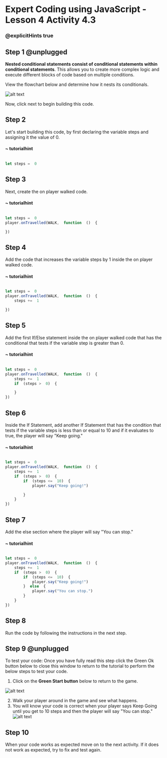 # Expert Coding using JavaScript - Lesson 4 Activity 4.3
### @explicitHints true


## Step 1 @unplugged

**Nested conditional statements consist of conditional statements within conditional statements**. This allows you to create more complex logic and execute different blocks of code based on multiple conditions.

View the flowchart below and determine how it nests its conditionals.  


![alt text](https://expertjs.codingcredentials.com/Lesson4/4.3/4.9.JPG?raw=true  "Flowchart")

Now, click next to begin building this code. 

## Step 2

Let's start building this code, by first declaring the variable steps and assigning it the value of 0. 

#### ~ tutorialhint
```javascript 

let steps =  0

```

## Step 3

Next, create the on player walked code. 

#### ~ tutorialhint
```javascript 

let steps =  0
player.onTravelled(WALK,  function  ()  {

})
```

## Step 4

Add the code that increases the variable steps by 1 inside the on player walked code. 
#### ~ tutorialhint
```javascript 

let steps =  0
player.onTravelled(WALK,  function  ()  {
	steps +=  1

})
```

## Step 5

Add the first If/Else statement inside the on player walked code that has the conditional that tests if the variable step is greater than 0. 

#### ~ tutorialhint
```javascript 

let steps =  0
player.onTravelled(WALK,  function  ()  {
	steps +=  1
	if  (steps >  0)  {

	}
})
```

## Step 6

Inside the If Statement, add another If Statement that has the condition that tests if the variable steps is less than or equal to 10 and if it evaluates to true, the player will say "Keep going."

#### ~ tutorialhint
```javascript 

let steps =  0
player.onTravelled(WALK,  function  ()  {
	steps +=  1
	if  (steps >  0)  {
		if  (steps <=  10)  {
			player.say("Keep going!")

		}
	}
})
```

## Step 7

Add the else section where the player will say "You can stop."

#### ~ tutorialhint
```javascript 

let steps =  0
player.onTravelled(WALK,  function  ()  {
	steps +=  1
	if  (steps >  0)  {
		if  (steps <=  10)  {
			player.say("Keep going!")
		}  else  {
			player.say("You can stop.")
		}
	}
})
```
## Step 8
Run the code by following the instructions in the next step.


## Step 9 @unplugged

To test your code:
Once you have fully read this step click the Green Ok button below to close this window to return to the tutorial to perform the below steps to test your code.

1. Click on the **Green Start button** below to return to the game.

  

![alt text](https://expertjs.codingcredentials.com/Lesson1/1.1/1.JPG?raw=true  "Start")

2.  Walk your player around in the game and see what happens. 
3. You will know your code is correct when your player says Keep Going until you get to 10 steps and then the player will say "You can stop."
![alt text](https://expertjs.codingcredentials.com/Lesson4/4.3/4.3.jpg?raw=true  "Code")

## Step 10

When your code works as expected move on to the next activity.
If it does not work as expected, try to fix and test again.